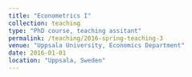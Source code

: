 ```yaml
---
title: "Econometrics I"
collection: teaching
type: "PhD course, teaching assitant"
permalink: /teaching/2016-spring-teaching-3
venue: "Uppsala University, Economics Department"
date: 2016-01-01
location: "Uppsala, Sweden"
---
```


